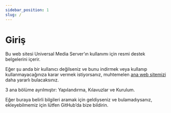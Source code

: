 ```yaml
---
sidebar_position: 1
slug: /
---
```


# Giriş

Bu web sitesi Universal Media Server’ın kullanımı için resmi destek belgelerini içerir.

Eğer şu anda bir kullanıcı değilseniz ve bunu indirmek veya kullanıp kullanmayacağınıza karar vermek istiyorsanız, muhtemelen [ana web sitemizi](https://www.universalmediaserver.com) daha yararlı bulacaksınız.

3 ana bölüme ayrılmıştır: Yapılandırma, Kılavuzlar ve Kurulum.

Eğer buraya belirli bilgileri aramak için geldiyseniz ve bulamadıysanız, ekleyebilmemiz için lütfen GitHub’da bize bildirin.
